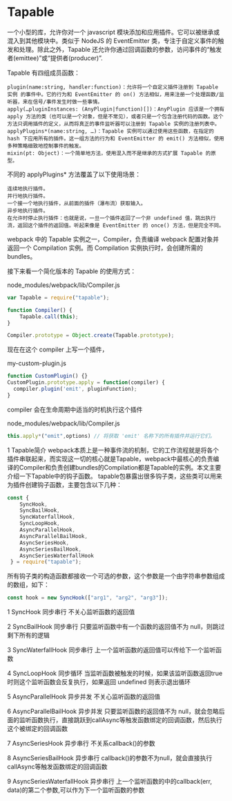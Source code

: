 # Tapable
一个小型的库，允许你对一个 javascript 模块添加和应用插件。它可以被继承或混入到其他模块中。类似于 NodeJS 的 EventEmitter 类，专注于自定义事件的触发和处理。除此之外，Tapable 还允许你通过回调函数的参数，访问事件的“触发者(emittee)”或“提供者(producer)”.


Tapable 有四组成员函数：

    plugin(name:string, handler:function)：允许将一个自定义插件注册到 Tapable 实例 的事件中。它的行为和 EventEmitter 的 on() 方法相似，用来注册一个处理函数/监听器，来在信号/事件发生时做一些事情。
    apply(…pluginInstances: (AnyPlugin|function)[])：AnyPlugin 应该是一个拥有 apply 方法的类（也可以是一个对象，但是不常见），或者只是一个包含注册代码的函数。这个方法只调用插件的定义，从而将真正的事件监听器可以注册到 Tapable 实例的注册列表中。
    applyPlugins*(name:string, …)：Tapable 实例可以通过使用这些函数，在指定的 hash 下应用所有的插件。这一组方法的行为和 EventEmitter 的 emit() 方法相似，使用多种策略细致地控制事件的触发。
    mixin(pt: Object)：一个简单地方法，使用混入而不是继承的方式扩展 Tapable 的原型。


不同的 applyPlugins* 方法覆盖了以下使用场景：

    连续地执行插件。
    并行地执行插件。
    一个接一个地执行插件，从前面的插件（瀑布流）获取输入。
    异步地执行插件。
    在允许时停止执行插件：也就是说，一旦一个插件返回了一个非 undefined 值，跳出执行流，返回这个插件的返回值。听起来像是 EventEmitter 的 once() 方法，但是完全不同。

webpack 中的 Tapable 实例之一，Compiler，负责编译 webpack 配置对象并返回一个 Compilation 实例。而 Compilation 实例执行时，会创建所需的 bundles。

接下来看一个简化版本的 Tapable 的使用方式：

node_modules/webpack/lib/Compiler.js
```js
var Tapable = require("tapable");

function Compiler() {
    Tapable.call(this);
}

Compiler.prototype = Object.create(Tapable.prototype);

```

现在在这个 compiler 上写一个插件，

my-custom-plugin.js
```js
function CustomPlugin() {}
CustomPlugin.prototype.apply = function(compiler) {
  compiler.plugin('emit', pluginFunction);
}
```

compiler 会在生命周期中适当的时机执行这个插件

node_modules/webpack/lib/Compiler.js
```js
this.apply*("emit",options) // 将获取 'emit' 名称下的所有插件并运行它们。
```

1 Tapable简介
webpack本质上是一种事件流的机制，它的工作流程就是将各个插件串联起来，而实现这一切的核心就是Tapable，webpack中最核心的负责编译的Compiler和负责创建bundles的Compilation都是Tapable的实例。本文主要介绍一下Tapable中的钩子函数。
tapable包暴露出很多钩子类，这些类可以用来为插件创建钩子函数，主要包含以下几种：

```js
const {
	SyncHook,
	SyncBailHook,
	SyncWaterfallHook,
	SyncLoopHook,
	AsyncParallelHook,
	AsyncParallelBailHook,
	AsyncSeriesHook,
	AsyncSeriesBailHook,
	AsyncSeriesWaterfallHook
 } = require("tapable");
```
所有钩子类的构造函数都接收一个可选的参数，这个参数是一个由字符串参数组成的数组，如下：
```js
const hook = new SyncHook(["arg1", "arg2", "arg3"]);
```
1
SyncHook
同步串行
不关心监听函数的返回值


2
SyncBailHook
同步串行
只要监听函数中有一个函数的返回值不为 null，则跳过剩下所有的逻辑


3
SyncWaterfallHook
同步串行
上一个监听函数的返回值可以传给下一个监听函数


4
SyncLoopHook
同步循环
当监听函数被触发的时候，如果该监听函数返回true时则这个监听函数会反复执行，如果返回 undefined 则表示退出循环


5
AsyncParallelHook
异步并发
不关心监听函数的返回值


6
AsyncParallelBailHook
异步并发
只要监听函数的返回值不为 null，就会忽略后面的监听函数执行，直接跳跃到callAsync等触发函数绑定的回调函数，然后执行这个被绑定的回调函数


7
AsyncSeriesHook
异步串行
不关系callback()的参数


8
AsyncSeriesBailHook
异步串行
callback()的参数不为null，就会直接执行callAsync等触发函数绑定的回调函数


9
AsyncSeriesWaterfallHook
异步串行
上一个监听函数的中的callback(err, data)的第二个参数,可以作为下一个监听函数的参数














